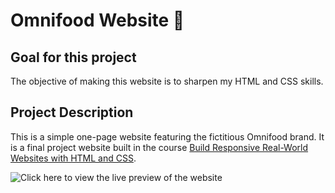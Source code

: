 # Omnifood Website 🍊

## Goal for this project

The objective of making this website is to sharpen my HTML and CSS skills.

## Project Description

This is a simple one-page website featuring the fictitious Omnifood brand.
It is a final project website built in the course [Build Responsive Real-World Websites with HTML and CSS](https://www.udemy.com/course/design-and-develop-a-killer-website-with-html5-and-css3/).

![Click here to view the live preview of the website]()
